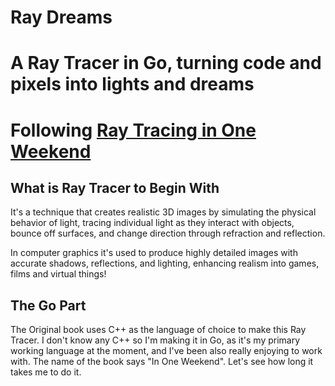 # Ray Dreams

# A Ray Tracer in Go, turning code and pixels into lights and dreams

# Following [Ray Tracing in One Weekend](https://raytracing.github.io/books/RayTracingInOneWeekend.html)


## What is Ray Tracer to Begin  With

It's a technique that creates realistic 3D images by simulating the physical behavior of light,
tracing individual light as they interact with objects, bounce off surfaces, and change direction
through refraction and reflection.

In computer graphics it's used to produce highly detailed images with accurate shadows, reflections, and 
lighting, enhancing realism into games, films and virtual things!

## The Go Part

The Original book uses C++ as the language of choice to make this Ray Tracer. I don't know any C++ so I'm
making it in Go, as it's my primary working language at the moment, and I've been also really enjoying to work with.
The name of the book says "In One Weekend". Let's see how long it takes me to do it.

